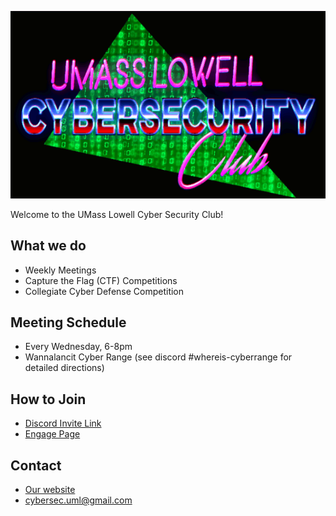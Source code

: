 ![Logo](profile/logo.png)

Welcome to the UMass Lowell Cyber Security Club!

## What we do
+ Weekly Meetings
+ Capture the Flag (CTF) Competitions
+ Collegiate Cyber Defense Competition

## Meeting Schedule
+ Every Wednesday, 6-8pm
+ Wannalancit Cyber Range (see discord #whereis-cyberrange for detailed directions)

## How to Join
+ [Discord Invite Link](https://discord.gg/dQ49k7fufk)
+ [Engage Page](https://umasslowellclubs.campuslabs.com/engage/organization/cybersecurityclub)

## Contact
+ [Our website](umlcyber.club)
+ cybersec.uml@gmail.com

